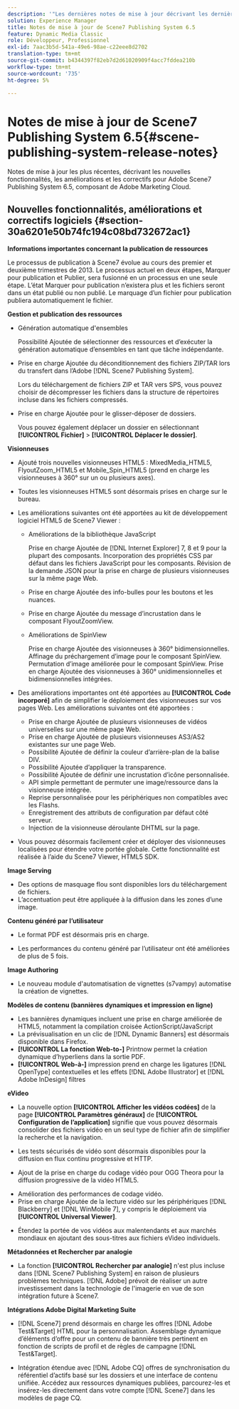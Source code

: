 ```yaml
---
description: '"Les dernières notes de mise à jour décrivant les dernières fonctionnalités, améliorations et correctifs d’Adobe Scene7 Publishing System 6.5, composant de la solution Adobe Experience Manager de la Adobe Marketing Cloud".'
solution: Experience Manager
title: Notes de mise à jour de Scene7 Publishing System 6.5
feature: Dynamic Media Classic
role: Développeur, Professionnel
exl-id: 7aac3b5d-541a-49e6-98ae-c22eee8d2702
translation-type: tm+mt
source-git-commit: b4344397f82eb7d2d61020909f4acc7fddea210b
workflow-type: tm+mt
source-wordcount: '735'
ht-degree: 5%

---
```


# Notes de mise à jour de Scene7 Publishing System 6.5{#scene-publishing-system-release-notes}

Notes de mise à jour les plus récentes, décrivant les nouvelles fonctionnalités, les améliorations et les correctifs pour Adobe Scene7 Publishing System 6.5, composant de Adobe Marketing Cloud.

## Nouvelles fonctionnalités, améliorations et correctifs logiciels {#section-30a6201e50b74fc194c08bd732672ac1}

**Informations importantes concernant la publication de ressources**

Le processus de publication à Scene7 évolue au cours des premier et deuxième trimestres de 2013. Le processus actuel en deux étapes, Marquer pour publication et Publier, sera fusionné en un processus en une seule étape. L’état Marquer pour publication n’existera plus et les fichiers seront dans un état publié ou non publié. Le marquage d’un fichier pour publication publiera automatiquement le fichier.

**Gestion et publication des ressources**

* Génération automatique d&#39;ensembles

   Possibilité Ajoutée de sélectionner des ressources et d’exécuter la génération automatique d’ensembles en tant que tâche indépendante.
* Prise en charge Ajoutée du déconditionnement des fichiers ZIP/TAR lors du transfert dans l’Adobe [!DNL Scene7 Publishing System].

   Lors du téléchargement de fichiers ZIP et TAR vers SPS, vous pouvez choisir de décompresser les fichiers dans la structure de répertoires incluse dans les fichiers compressés.

* Prise en charge Ajoutée pour le glisser-déposer de dossiers.

   Vous pouvez également déplacer un dossier en sélectionnant **[!UICONTROL Fichier]** > **[!UICONTROL Déplacer le dossier]**.

**Visionneuses**

* Ajouté trois nouvelles visionneuses HTML5 : MixedMedia_HTML5, FlyoutZoom_HTML5 et Mobile_Spin_HTML5 (prend en charge les visionneuses à 360° sur un ou plusieurs axes).

<!-- 
  [More information](http://help.adobe.com/en_US/scene7/using/WS6E593DEA-7D81-4cd6-84B0-85E8BB274176.html#WS1c46793299cf21d77e926d1613177f0a020-8000.html).  -->
* Toutes les visionneuses HTML5 sont désormais prises en charge sur le bureau.

<!--   [More information](http://help.adobe.com/en_US/scene7/using/WS6E593DEA-7D81-4cd6-84B0-85E8BB274176.html#WS1c46793299cf21d77e926d1613177f0a020-8000.html). -->
* Les améliorations suivantes ont été apportées au kit de développement logiciel HTML5 de Scene7 Viewer :

   * Améliorations de la bibliothèque JavaScript

      Prise en charge Ajoutée de [!DNL Internet Explorer] 7, 8 et 9 pour la plupart des composants. Incorporation des propriétés CSS par défaut dans les fichiers JavaScript pour les composants. Révision de la demande JSON pour la prise en charge de plusieurs visionneuses sur la même page Web.

   * Prise en charge Ajoutée des info-bulles pour les boutons et les nuances.
   * Prise en charge Ajoutée du message d’incrustation dans le composant FlyoutZoomView.
   * Améliorations de SpinView

      Prise en charge Ajoutée des visionneuses à 360° bidimensionnelles. Affinage du préchargement d’image pour le composant SpinView. Permutation d’image améliorée pour le composant SpinView. Prise en charge Ajoutée des visionneuses à 360° unidimensionnelles et bidimensionnelles intégrées.

* Des améliorations importantes ont été apportées au **[!UICONTROL Code incorporé]** afin de simplifier le déploiement des visionneuses sur vos pages Web. Les améliorations suivantes ont été apportées :

   * Prise en charge Ajoutée de plusieurs visionneuses de vidéos universelles sur une même page Web.
   * Prise en charge Ajoutée de plusieurs visionneuses AS3/AS2 existantes sur une page Web.
   * Possibilité Ajoutée de définir la couleur d’arrière-plan de la balise DIV.
   * Possibilité Ajoutée d’appliquer la transparence.
   * Possibilité Ajoutée de définir une incrustation d’icône personnalisée.
   * API simple permettant de permuter une image/ressource dans la visionneuse intégrée.
   * Reprise personnalisée pour les périphériques non compatibles avec les Flashs.
   * Enregistrement des attributs de configuration par défaut côté serveur.
   * Injection de la visionneuse déroulante DHTML sur la page.

* Vous pouvez désormais facilement créer et déployer des visionneuses localisées pour étendre votre portée globale. Cette fonctionnalité est réalisée à l’aide du Scene7 Viewer, HTML5 SDK.

**Image Serving**

* Des options de masquage flou sont disponibles lors du téléchargement de fichiers.
* L’accentuation peut être appliquée à la diffusion dans les zones d’une image.

**Contenu généré par l’utilisateur**

* Le format PDF est désormais pris en charge.

<!--   [More information](http://help.adobe.com/en_US/scene7/using/WSe8b0455615e2dc47-2df907a712f31201b35-8000.html).  -->
* Les performances du contenu généré par l’utilisateur ont été améliorées de plus de 5 fois.

**Image Authoring**

* Le nouveau module d&#39;automatisation de vignettes (s7vampy) automatise la création de vignettes.

**Modèles de contenu (bannières dynamiques et impression en ligne)**

* Les bannières dynamiques incluent une prise en charge améliorée de HTML5, notamment la compilation croisée ActionScript/JavaScript
* La prévisualisation en un clic de [!DNL Dynamic Banners] est désormais disponible dans Firefox.
* **[!UICONTROL La fonction Web-to-]** Printnow permet la création dynamique d’hyperliens dans la sortie PDF.
* **[!UICONTROL Web-à-]** impression prend en charge les ligatures  [!DNL OpenType] contextuelles et les effets  [!DNL Adobe Illustrator] et  [!DNL Adobe InDesign] filtres

**eVideo**

* La nouvelle option **[!UICONTROL Afficher les vidéos codées]** de la page **[!UICONTROL Paramètres généraux]** de **[!UICONTROL Configuration de l’application]** signifie que vous pouvez désormais consolider des fichiers vidéo en un seul type de fichier afin de simplifier la recherche et la navigation.

<!--   [More information](http://help.adobe.com/en_US/scene7/using/WSCCBA9D3A-06A3-4f29-AF6B-36CBB2A655F1.html).  -->

* Les tests sécurisés de vidéo sont désormais disponibles pour la diffusion en flux continu progressive et HTTP.

<!--   [More information](http://help.adobe.com/en_US/scene7/using/WSd968ca97bf01df72-5efde3a123268dd80f5-8000.html). -->
* Ajout de la prise en charge du codage vidéo pour OGG Theora pour la diffusion progressive de la vidéo HTML5.

<!--   [More information](http://help.adobe.com/en_US/scene7/using/WSE86ACF2B-BD50-4c48-A1D7-9CD4405B62D0.html#WS1c46793299cf21d7-39fae9c1131ba8968f7-7fff.html). -->
* Amélioration des performances de codage vidéo.
* Prise en charge Ajoutée de la lecture vidéo sur les périphériques [!DNL Blackberry] et [!DNL WinMobile 7], y compris le déploiement via **[!UICONTROL Universal Viewer]**.

<!--   [More information](http://help.adobe.com/en_US/scene7/using/WS6E593DEA-7D81-4cd6-84B0-85E8BB274176.html#WS1c46793299cf21d77e926d1613177f0a020-8000.html) or the [eVideo chapter](http://help.adobe.com/en_US/scene7/using/WS53492AE1-6029-45d8-BF80-F4B5CF33EB08.html). -->

* Étendez la portée de vos vidéos aux malentendants et aux marchés mondiaux en ajoutant des sous-titres aux fichiers eVideo individuels.

<!--   See [More information](http://help.adobe.com/en_US/scene7/using/WS98ca2e6790647c06-6f6f53e137b959f094-8000.html). -->

**Métadonnées et Rechercher par analogie**

* La fonction **[!UICONTROL Rechercher par analogie]** n&#39;est plus incluse dans [!DNL Scene7 Publishing System] en raison de plusieurs problèmes techniques. [!DNL Adobe] prévoit de réaliser un autre investissement dans la technologie de l&#39;imagerie en vue de son intégration future à Scene7.

**Intégrations Adobe Digital Marketing Suite**

* [!DNL Scene7] prend désormais en charge les offres  [!DNL Adobe Test&Target] HTML pour la personnalisation. Assemblage dynamique d’éléments d’offre pour un contenu de bannière très pertinent en fonction de scripts de profil et de règles de campagne [!DNL Test&Target].

* Intégration étendue avec [!DNL Adobe CQ] offres de synchronisation du référentiel d’actifs basé sur les dossiers et une interface de contenu unifiée. Accédez aux ressources dynamiques publiées, parcourez-les et insérez-les directement dans votre compte [!DNL Scene7] dans les modèles de page CQ.
